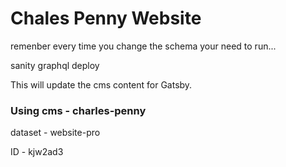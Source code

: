 # Chales Penny Website

remenber every time you change the schema your need to run...

sanity graphql deploy

This will update the cms content for Gatsby.

### Using cms - charles-penny

dataset - website-pro

ID - kjw2ad3
